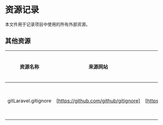 # 资源记录

本文件用于记录项目中使用的所有外部资源。

## 其他资源
| 资源名称 | 来源网站 | 资源链接 | 使用日期 | 使用方式 | 相关说明 |
| --- | --- | --- | --- | --- | --- |
| gitLaravel.gitignore | [https://github.com/github/gitignore] | [https://github.com/github/gitignore/blob/main/Laravel.gitignore] | 2023-11-07 | 后端git管理 | ... |
